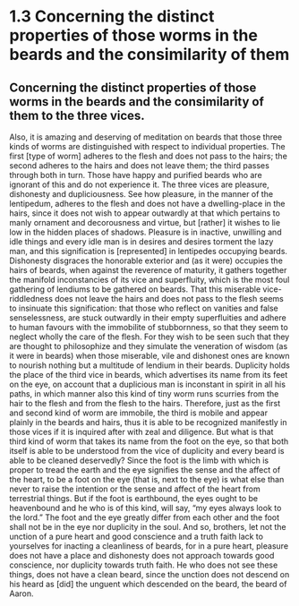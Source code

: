 # 1.3 Concerning the distinct properties of those worms in the beards and the consimilarity of them

## Concerning the distinct properties of those worms in the beards and the consimilarity of them to the three vices.

Also, it is amazing and deserving of meditation on beards that those three kinds of worms are distinguished with respect to individual properties. The first \[type of worm\] adheres to the flesh and does not pass to the hairs; the second adheres to the hairs and does not leave them; the third passes through both in turn. Those have happy and purified beards who are ignorant of this and do not experience it. The three vices are pleasure, dishonesty and dupliciousness. See how pleasure, in the manner of the lentipedum, adheres to the flesh and does not have a dwelling-place in the hairs, since it does not wish to appear outwardly at that which pertains to manly ornament and decorousness and virtue, but \[rather\] it wishes to lie low in the hidden places of shadows. Pleasure is in inactive, unwilling and idle things and every idle man is in desires and desires torment the lazy man, and this signification is \[represented\] in lentipedes occupying beards. Dishonesty disgraces the honorable exterior and \(as it were\) occupies the hairs of beards, when against the reverence of maturity, it gathers together the manifold inconstancies of its vice and superfluity, which is the most foul gathering of lendiums to be gathered on beards. That this miserable vice-riddledness does not leave the hairs and does not pass to the flesh seems to insinuate this signification: that those who reflect on vanities and false senselessness, are stuck outwardly in their empty superfluities and adhere to human favours with the immobilite of stubbornness, so that they seem to neglect wholly the care of the flesh. For they wish to be seen such that they are thought to philosophize and they simulate the veneration of wisdom \(as it were in beards\) when those miserable, vile and dishonest ones are known to nourish nothing but a multitude of lendium in their beards. Duplicity holds the place of the third vice in beards, which advertises its name from its feet on the eye, on account that a duplicious man is inconstant in spirit in all his paths, in which manner also this kind of tiny worm runs scurries from the hair to the flesh and from the flesh to the hairs. Therefore, just as the first and second kind of worm are immobile, the third is mobile and appear plainly in the beards and hairs, thus it is able to be recognized manifestly in those vices if it is inquired after with zeal and diligence. But what is that third kind of worm that takes its name from the foot on the eye, so that both itself is able to be understood from the vice of duplicity and every beard is able to be cleaned deservedly? Since the foot is the limb with which is proper to tread the earth and the eye signifies the sense and the affect of the heart, to be a foot on the eye \(that is, next to the eye\) is what else than never to raise the intention or the sense and affect of the heart from terrestrial things. But if the foot is earthbound, the eyes ought to be heavenbound and he who is of this kind, will say, “my eyes always look to the lord.” The foot and the eye greatly differ from each other and the foot shall not be in the eye nor duplicity in the soul. And so, brothers, let not the unction of a pure heart and good conscience and a truth faith lack to yourselves for inacting a cleanliness of beards, for in a pure heart, pleasure does not have a place and dishonesty does not approach towards good conscience, nor duplicity towards truth faith. He who does not see these things, does not have a clean beard, since the unction does not descend on his heard as \[did\] the unguent which descended on the beard, the beard of Aaron.

